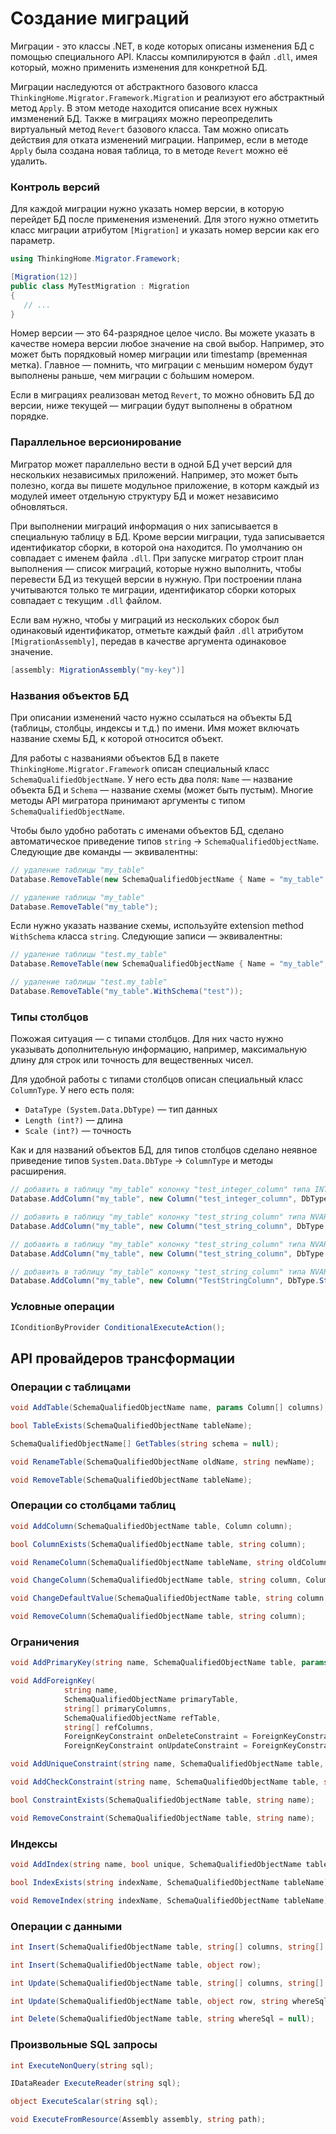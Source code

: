 # Создание миграций

Миграции - это классы .NET, в коде которых описаны изменения БД с помощью специального API. Классы компилируются в файл `.dll`, имея который, можно применить изменения для конкретной БД. 

Миграции наследуются от абстрактного базового класса `ThinkingHome.Migrator.Framework.Migration` и реализуют его абстрактный метод `Apply`. В этом методе находится описание всех нужных имзменений БД. Также в миграциях можно переопределить виртуальный метод `Revert` базового класса. Там можно описать действия для отката изменений миграции. Например, если в методе `Apply` была создана новая таблица, то в методе `Revert` можно её удалить. 

### Контроль версий

Для каждой миграции нужно указать номер версии, в которую перейдет БД после применения изменений. Для этого нужно отметить класс миграции атрибутом `[Migration]` и указать номер версии как его параметр.

```c#
using ThinkingHome.Migrator.Framework;

[Migration(12)]
public class MyTestMigration : Migration
{
   // ...
}
```

Номер версии — это 64-разрядное целое число. Вы можете указать в качестве номера версии любое значение на свой выбор. Например, это может быть порядковый номер миграции или timestamp (временная метка). Главное — помнить, что миграции с меньшим номером будут выполнены раньше, чем миграции с бо́льшим номером.

Если в миграциях реализован метод `Revert`, то можно обновить БД до версии, ниже текущей — миграции будут выполнены в обратном порядке.

### Параллельное версионирование

Мигратор может параллельно вести в одной БД учет версий для нескольких независимых приложений. Например, это может быть полезно, когда вы пишете модульное приложение, в которм каждый из модулей имеет отдельную структуру БД и может независимо обновляться.  

При выполнении миграций информация о них записывается в специальную таблицу в БД. Кроме версии миграции, туда записывается идентификатор сборки, в которой она находится. По умолчанию он совпадает с именем файла `.dll`. При запуске мигратор строит план выполнения — список миграций, которые нужно выполнить, чтобы перевести БД из текущей версии в нужную. При построении плана учитываются только те миграции, идентификатор сборки которых совпадает с текущим `.dll` файлом.

Если вам нужно, чтобы у миграций из нескольких сборок был одинаковый идентификатор, отметьте каждый файл `.dll` атрибутом `[MigrationAssembly]`, передав в качестве аргумента одинаковое значение.

```c#
[assembly: MigrationAssembly("my-key")]
```

### Названия объектов БД

При описании изменений часто нужно ссылаться на объекты БД (таблицы, столбцы, индексы и т.д.) по имени. Имя может включать название схемы БД, к которой относится объект.

Для работы с названиями объектов БД в пакете `ThinkingHome.Migrator.Framework` описан специальный класс `SchemaQualifiedObjectName`. У него есть два поля: `Name` — название объекта БД и `Schema` — название схемы (может быть пустым). Многие методы API мигратора принимают аргументы с типом `SchemaQualifiedObjectName`. 

Чтобы было удобно работать с именами объектов БД, сделано автоматическое приведение типов `string` → `SchemaQualifiedObjectName`. Следующие две команды — эквивалентны:

```c#
// удаление таблицы "my_table"
Database.RemoveTable(new SchemaQualifiedObjectName { Name = "my_table" });

// удаление таблицы "my_table"
Database.RemoveTable("my_table");
```

Если нужно указать название схемы, используйте extension method `WithSchema` класса `string`. Следующие записи — эквивалентны:

```c#
// удаление таблицы "test.my_table"
Database.RemoveTable(new SchemaQualifiedObjectName { Name = "my_table", Schema = "test" });

// удаление таблицы "test.my_table"
Database.RemoveTable("my_table".WithSchema("test"));
``` 

### Типы столбцов

Пожожая ситуация — с типами столбцов. Для них часто нужно указывать дополнительную информацию, например, максимальную длину для строк или точность для вещественных чисел.

Для удобной работы с типами столбцов описан специальный класс `ColumnType`. У него есть поля:

- `DataType (System.Data.DbType)` — тип данных
- `Length (int?)` — длина
- `Scale (int?)` — точность

Как и для названий объектов БД, для типов столбцов сделано неявное приведение типов `System.Data.DbType` → `ColumnType` и методы расширения.

```c#
// добавить в таблицу "my_table" колонку "test_integer_column" типа INT
Database.AddColumn("my_table", new Column("test_integer_column", DbType.Int32));

// добавить в таблицу "my_table" колонку "test_string_column" типа NVARCHAR(255)
Database.AddColumn("my_table", new Column("test_string_column", DbType.String.WithSize(255)));

// добавить в таблицу "my_table" колонку "test_string_column" типа NVARCHAR(MAX)
Database.AddColumn("my_table", new Column("test_string_column", DbType.String.WithSize(int.MaxValue)));

// добавить в таблицу "my_table" колонку "test_string_column" типа NVARCHAR(MAX)
Database.AddColumn("my_table", new Column("TestStringColumn", DbType.String.WithSize(7)));
```


### Условные операции

```c#
IConditionByProvider ConditionalExecuteAction();
```

## API провайдеров трансформации

### Операции с таблицами

```c#
void AddTable(SchemaQualifiedObjectName name, params Column[] columns);
```

```c#
bool TableExists(SchemaQualifiedObjectName tableName);
```

```c#
SchemaQualifiedObjectName[] GetTables(string schema = null);
```

```c#
void RenameTable(SchemaQualifiedObjectName oldName, string newName);
```

```c#
void RemoveTable(SchemaQualifiedObjectName tableName);
```


### Операции со столбцами таблиц

```c#
void AddColumn(SchemaQualifiedObjectName table, Column column);
```

```c#
bool ColumnExists(SchemaQualifiedObjectName table, string column);
```

```c#
void RenameColumn(SchemaQualifiedObjectName tableName, string oldColumnName, string newColumnName);
```

```c#
void ChangeColumn(SchemaQualifiedObjectName table, string column, ColumnType columnType, bool notNull);
```

```c#
void ChangeDefaultValue(SchemaQualifiedObjectName table, string column, object newDefaultValue);
```

```c#
void RemoveColumn(SchemaQualifiedObjectName table, string column);
```


### Ограничения

```c#
void AddPrimaryKey(string name, SchemaQualifiedObjectName table, params string[] columns);
```

```c#
void AddForeignKey(
            string name,
            SchemaQualifiedObjectName primaryTable,
            string[] primaryColumns,
            SchemaQualifiedObjectName refTable,
            string[] refColumns,
            ForeignKeyConstraint onDeleteConstraint = ForeignKeyConstraint.NoAction,
            ForeignKeyConstraint onUpdateConstraint = ForeignKeyConstraint.NoAction);
```

```c#
void AddUniqueConstraint(string name, SchemaQualifiedObjectName table, params string[] columns);
```

```c#
void AddCheckConstraint(string name, SchemaQualifiedObjectName table, string checkSql);
```

```c#
bool ConstraintExists(SchemaQualifiedObjectName table, string name);
```

```c#
void RemoveConstraint(SchemaQualifiedObjectName table, string name);
```


### Индексы

```c#
void AddIndex(string name, bool unique, SchemaQualifiedObjectName table, params string[] columns);
```

```c#
bool IndexExists(string indexName, SchemaQualifiedObjectName tableName);
```

```c#
void RemoveIndex(string indexName, SchemaQualifiedObjectName tableName);
```


### Операции с данными

```c#
int Insert(SchemaQualifiedObjectName table, string[] columns, string[] values);
```

```c#
int Insert(SchemaQualifiedObjectName table, object row);
```

```c#
int Update(SchemaQualifiedObjectName table, string[] columns, string[] values, string whereSql = null);
```

```c#
int Update(SchemaQualifiedObjectName table, object row, string whereSql = null);
```

```c#
int Delete(SchemaQualifiedObjectName table, string whereSql = null);
```


### Произвольные SQL запросы

```c#
int ExecuteNonQuery(string sql);
```

```c#
IDataReader ExecuteReader(string sql);
```

```c#
object ExecuteScalar(string sql);
```

```c#
void ExecuteFromResource(Assembly assembly, string path);
```

